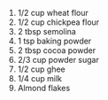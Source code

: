 1. 1/2 cup wheat flour
2. 1/2 cup chickpea flour
3. 2 tbsp semolina
4. 1 tsp baking powder
5. 2 tbsp cocoa powder
6. 2/3 cup powder sugar
7. 1/2 cup ghee
8. 1/4 cup milk
9. Almond flakes